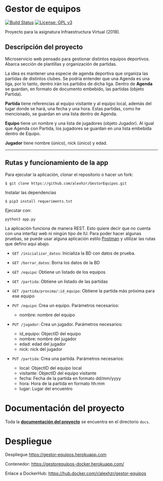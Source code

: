 
# Gestor de equipos
[![Build Status](https://travis-ci.org/alexhzr/GestorEquipos.svg?branch=master)](https://travis-ci.org/alexhzr/GestorEquipos) [![License: GPL v3](https://img.shields.io/badge/License-GPLv3-blue.svg)](https://www.gnu.org/licenses/gpl-3.0)

Proyecto para la asignatura Infraestructura Virtual (2018).

## Descripción del proyecto
Microservicio web pensado para gestionar distintos equipos deportivos. Abarca sección de plantillas y organización de partidas.

La idea es mantener una especie de agenda deportiva que organiza las partidas de distintos clubes. Se podría entender que una Agenda es una liga, por lo tanto, dentro irán los partidos de dicha liga. Dentro de **Agenda** se guardan, en formato de documento embebido, las partidas (objeto Partida).

**Partida** tiene referencias al equipo visitante y al equipo local, además del lugar donde se hará, una fecha y una hora. Estas partidas, como he mencionado, se guardan en una lista dentro de Agenda.

**Equipo** tiene un nombre y una lista de jugadores (objeto Jugador). Al igual que Agenda con Partida, los jugadores se guardan en una lista embebida dentro de Equipo.

**Jugador** tiene nombre (único), nick (único) y edad.

---

## Rutas y funcionamiento de la app
Para ejecutar la aplicación, clonar el repositorio o hacer un fork:

```$ git clone https://github.com/alexhzr/GestorEquipos.git```

Instalar las dependencias

```$ pip3 install requeriments.txt```


Ejecutar con:

```python3 app.py```

La aplicación funciona de manera REST. Esto quiere decir que no cuenta con una interfaz web ni ningún tipo de IU. Para poder hacer algunas pruebas, se puede usar alguna aplicación estilo [Postman](https://www.getpostman.com/) y utilizar las rutas que defino aquí abajo.

- `GET /inicializar_datos`: Inicializa la BD con datos de prueba.
- `GET /borrar_datos`: Borra los datos de la BD
- `GET /equipo`: Obtiene un listado de los equipos
- `GET /partida`: Obtiene un listado de las partidas
- `GET /partida/proxima/:id_equipo`: Obtiene la partida más próxima para ese equipo

- `PUT /equipo`: Crea un equipo. Parámetros necesarios:
  - nombre: nombre del equipo

- `PUT /jugador`: Crea un jugador. Parámetros necesarios:
  - id_equipo: ObjectID del equipo
  - nombre: nombre del jugador
  - edad: edad del jugador
  - nick: nick del jugador

- `PUT /partida`: Crea una partida. Parámetros necesarios:
  - local: ObjectID del equipo local
  - visitante: ObjectID del equipo visitante
  - fecha: Fecha de la partida en formato dd/mm/yyyy
  - hora: Hora de la partida en formato hh:mm
  - lugar: Lugar del encuentro


# Documentación del proyecto

Toda la **[documentación del proyecto](https://github.com/alexhzr/GestorEquipos/tree/master/docs)** se encuentra en el directorio ``docs``.

# Despliegue

Despliegue https://gestor-equipos.herokuapp.com

Contenedor: https://gestorequipos-docker.herokuapp.com/

Enlace a DockerHub: https://hub.docker.com/r/alexhzr/gestor-equipos

